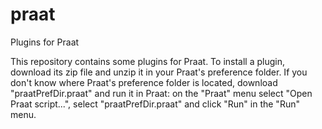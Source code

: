 # praat
Plugins for Praat

This repository contains some plugins for Praat.
To install a plugin, download its zip file and unzip it in your Praat's preference folder.
If you don't know where Praat's preference folder is located, download "praatPrefDir.praat" and run it in Praat: on the "Praat" menu select "Open Praat script...", select "praatPrefDir.praat" and click "Run" in the "Run" menu. 
